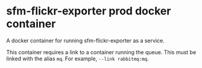 # sfm-flickr-exporter prod docker container

A docker container for running sfm-flickr-exporter as a service.

This container requires a link to a container running the queue. This
must be linked with the alias `mq`.  For example, `--link rabbitmq:mq`. 